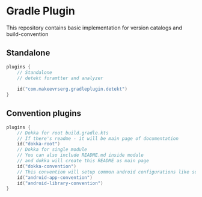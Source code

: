 # Gradle Plugin

This repository contains basic implementation for version catalogs and build-convention

## Standalone
```kotlin
plugins {
    // Standalone
    // detekt foramtter and analyzer
    
    id("com.makeevrserg.gradleplugin.detekt")
}
```
## Convention plugins
```kotlin
plugins {
    // Dokka for root build.gradle.kts
    // If there's readme - it will be main page of documentation
    id("dokka-root")
    // Dokka for single module
    // You can also include README.md inside module
    // and dokka will create this README as main page
    id("dokka-convention")
    // This convention will setup common android configurations like sdk compile/kotlin options
    id("android-app-convention")
    id("android-library-convention")
}
```

